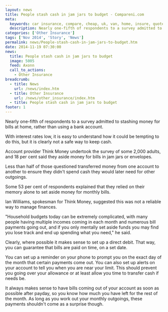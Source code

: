 ```yaml
---
layout: news
title: People stash cash in jam jars to budget - Compareni.com
meta:
  keywords: car insurance, compare, cheap, uk, van, home, insure, quotes, online, comparison, bike, loans, life
  description: Nearly one-fifth of respondents to a survey admitted to stashing money for bills at home, rather than using a bank account
categories: ['Other Insurance']
tags: ['Nov 2014', 'Story', 'News']
permalink: news/People-stash-cash-in-jam-jars-to-budget.htm
date: 2014-11-19 07:30:00
news:
  title: People stash cash in jam jars to budget
  image: 5005
  feed: Axonn
  call_to_actions:
    - Other Insurance
breadcrumb:
  - title: News
    url: /news/index.htm
  - title: Other Insurance
    url: /news/other_insurance/index.htm
  - title: People stash cash in jam jars to budget
footer: 1
---
```


Nearly one-fifth of respondents to a survey admitted to stashing money for bills at home, rather than using a bank account.

With interest rates low, it is easy to understand how it could be tempting to do this, but it is clearly not a safe way to keep cash.

Account provider Think Money undertook the survey of some 2,000 adults, and 18 per cent said they aside money for bills in jam jars or envelopes.

Less than half of those questioned&nbsp;transferred money from one account to another to ensure they didn&#39;t spend cash they would later need for other outgoings.

Some 53 per cent of respondents explained that they relied on their memory alone to set aside money for monthly bills.

Ian Williams, spokesman for Think Money, suggested this was not a reliable way to manage finances.

&quot;Household budgets today can be extremely complicated, with many people having multiple incomes coming in each month and numerous bill payments going out, and if you only mentally set aside funds you may find you lose track and end up spending what you need,&quot; he said.

Clearly, where possible it makes sense to set up a direct debit. That way, you can guarantee that bills are paid on time, on a set date.

You can set up a reminder on your phone to prompt you on the exact day of the month that certain payments come out. You can also set up alerts on your account to tell you when you are near your limit. This should prevent you going over your allowance or at least allow you time to transfer cash if needs be.

It always makes sense to have bills coming out of your account as soon as possible after payday, so you know how much you have left for the rest of the month. As long as you work out your monthly outgoings, these payments shouldn&#39;t come as a surprise though.
